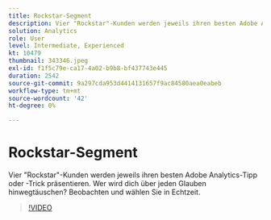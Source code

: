 ```yaml
---
title: Rockstar-Segment
description: Vier "Rockstar"-Kunden werden jeweils ihren besten Adobe Analytics-Tipp oder -Trick präsentieren.
solution: Analytics
role: User
level: Intermediate, Experienced
kt: 10479
thumbnail: 343346.jpeg
exl-id: f1f5c79e-ca17-4a02-b9b8-bf437743e445
duration: 2542
source-git-commit: 9a297cda953d4414131657f9ac84580aea0eabeb
workflow-type: tm+mt
source-wordcount: '42'
ht-degree: 0%

---
```


# Rockstar-Segment

Vier &quot;Rockstar&quot;-Kunden werden jeweils ihren besten Adobe Analytics-Tipp oder -Trick präsentieren. Wer wird dich über jeden Glauben hinwegtäuschen? Beobachten und wählen Sie in Echtzeit.

>[!VIDEO](https://video.tv.adobe.com/v/343346/?quality=12&learn=on)
